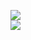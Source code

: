 [![](https://img.shields.io/badge/Made%20With-Github%20Spray-lightgrey.svg?style=for-the-badge&logo=github)](https://github.com/Annihil/github-spray#4346)  
[![](https://i.imgur.com/2DrTn0Z.gif)](https://github.com/Annihil/github-spray)